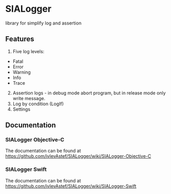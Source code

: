 # SIALogger
library for simplify log and assertion

## Features

1. Five log levels:
  * Fatal
  * Error
  * Warning
  * Info
  * Trace
2. Assertion logs - in debug mode abort program, but in release mode only write message.
3. Log by condition (LogIf)
4. Settings

## Documentation
### SIALogger Objective-C
The documentation can be found at https://github.com/ivlevAstef/SIALogger/wiki/SIALogger-Objective-C

### SIALogger Swift
The documentation can be found at https://github.com/ivlevAstef/SIALogger/wiki/SIALogger-Swift
